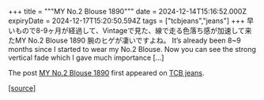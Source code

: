 +++
title = """MY No.2 Blouse 1890"""
date = 2024-12-14T15:16:52.000Z
expiryDate = 2024-12-17T15:20:50.594Z
tags = ["tcbjeans","jeans"]
+++
早いもので8-9ヶ月が経過して、Vintageで見た、線で走る色落ち感が加速して来たMY No.2 Blouse 1890 腕のヒゲが凄いですよね。 It’s already been 8~9 months since I started to wear my No.2 Blouse. Now you can see the strong vertical fade which I gave much importance \[…\]

The post [MY No.2 Blouse 1890](http://tcbjeans.com/2024/12/15/50399) first appeared on [TCB jeans](http://tcbjeans.com).

[[source]](http://tcbjeans.com/2024/12/15/50399)
